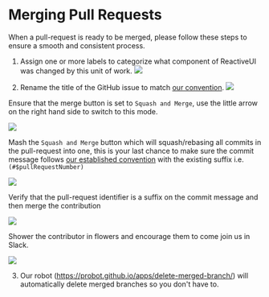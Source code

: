 # Merging Pull Requests

When a pull-request is ready to be merged, please follow these steps to ensure a smooth and consistent process.

1. Assign one or more labels to categorize what component of ReactiveUI was changed by this unit of work. ![](~/images/apply-one-or-more-labels.png)

2. Rename the title of the GitHub issue to match [our convention](~/contribute/software-style-guide/commit-message-convention.md). ![](~/images/rename-the-title.png)

Ensure that the merge button is set to `Squash and Merge`, use the little arrow on the right hand side to switch to this mode.

![](~/images/squash-and-merge-commit.png)

Mash the `Squash and Merge` button which will squash/rebasing all commits in the pull-request into one, this is your last chance to make sure the commit message follows [our established convention](~/contribute/software-style-guide/commit-message-convention.md) with the existing suffix i.e. `(#$pullRequestNumber)`

![](~/images/ready-for-squash-and-merge.png)

Verify that the pull-request identifier is a suffix on the commit message and then merge the contribution

![](~/images/squash-and-reword-the-commits.png)

Shower the contributor in flowers and encourage them to come join us in Slack.

![](~/images/contribution-merged.png)

3. Our robot (https://probot.github.io/apps/delete-merged-branch/) will automatically delete merged branches so you don't have to.

